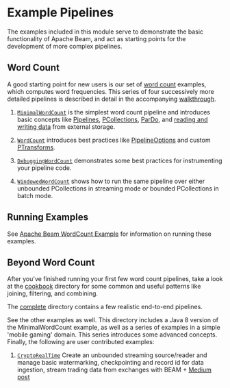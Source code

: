 <!--
    Licensed to the Apache Software Foundation (ASF) under one
    or more contributor license agreements.  See the NOTICE file
    distributed with this work for additional information
    regarding copyright ownership.  The ASF licenses this file
    to you under the Apache License, Version 2.0 (the
    "License"); you may not use this file except in compliance
    with the License.  You may obtain a copy of the License at

      http://www.apache.org/licenses/LICENSE-2.0

    Unless required by applicable law or agreed to in writing,
    software distributed under the License is distributed on an
    "AS IS" BASIS, WITHOUT WARRANTIES OR CONDITIONS OF ANY
    KIND, either express or implied.  See the License for the
    specific language governing permissions and limitations
    under the License.
-->

# Example Pipelines

The examples included in this module serve to demonstrate the basic
functionality of Apache Beam, and act as starting points for
the development of more complex pipelines.

## Word Count

A good starting point for new users is our set of
[word count](https://github.com/apache/beam/blob/master/examples/java/src/main/java/org/apache/beam/examples) examples, which computes word frequencies.  This series of four successively more detailed pipelines is described in detail in the accompanying [walkthrough](https://beam.apache.org/get-started/wordcount-example/).

1. [`MinimalWordCount`](https://github.com/apache/beam/blob/master/examples/java/src/main/java/org/apache/beam/examples/MinimalWordCount.java) is the simplest word count pipeline and introduces basic concepts like [Pipelines](https://beam.apache.org/documentation/programming-guide/#pipeline),
[PCollections](https://beam.apache.org/documentation/programming-guide/#pcollection),
[ParDo](https://beam.apache.org/documentation/programming-guide/#transforms-pardo),
and [reading and writing data](https://beam.apache.org/documentation/programming-guide/#io) from external storage.

1. [`WordCount`](https://github.com/apache/beam/blob/master/examples/java/src/main/java/org/apache/beam/examples/WordCount.java) introduces best practices like [PipelineOptions](https://beam.apache.org/documentation/programming-guide/#pipeline) and custom [PTransforms](https://beam.apache.org/documentation/programming-guide/#transforms-composite).

1. [`DebuggingWordCount`](https://github.com/apache/beam/blob/master/examples/java/src/main/java/org/apache/beam/examples/DebuggingWordCount.java)
demonstrates some best practices for instrumenting your pipeline code.

1. [`WindowedWordCount`](https://github.com/apache/beam/blob/master/examples/java/src/main/java/org/apache/beam/examples/WindowedWordCount.java) shows how to run the same pipeline over either unbounded PCollections in streaming mode or bounded PCollections in batch mode.

## Running Examples

See [Apache Beam WordCount Example](https://beam.apache.org/get-started/wordcount-example/) for information on running these examples.

## Beyond Word Count

After you've finished running your first few word count pipelines, take a look at the [cookbook](https://github.com/apache/beam/blob/master/examples/java/src/main/java/org/apache/beam/examples/cookbook)
directory for some common and useful patterns like joining, filtering, and combining.

The [complete](https://github.com/apache/beam/blob/master/examples/java/src/main/java/org/apache/beam/examples/complete)
directory contains a few realistic end-to-end pipelines.

See the other examples as well. This directory includes a Java 8 version of the
MinimalWordCount example, as well as a series of examples in a simple 'mobile
gaming' domain. This series introduces some advanced concepts. Finally, the
following are user contributed examples:

1. [`CryptoRealTime`](https://github.com/GoogleCloudPlatform/professional-services/tree/master/examples/cryptorealtime) Create an unbounded streaming source/reader and manage basic watermarking, checkpointing and record id for data ingestion, stream trading data from exchanges with BEAM + [Medium post](https://medium.com/@igalic/bigtable-beam-dataflow-cryptocurrencies-gcp-terraform-java-maven-4e7873811e86)
